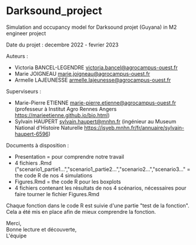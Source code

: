 # Darksound_project
Simulation and occupancy model for Darksound projet (Guyana) in M2 engineer project

Date du projet : decembre 2022 - fevrier 2023  

Auteurs :  
- Victoria BANCEL-LEGENDRE victoria.bancel@agrocampus-ouest.fr  
- Marie JOIGNEAU marie.joigneau@agrocampus-ouest.fr  
- Armelle LAJEUNESSE armelle.lajeunesse@agrocampus-ouest.fr  

Superviseurs :  
- Marie-Pierre ETIENNE marie-pierre.etienne@agrocampus-ouest.fr (professeur à Institut Agro Rennes Angers https://marieetienne.github.io/bio.html)  
- Sylvain HAUPERT sylvain.haupert@mnhn.fr (ingénieur au Museum National d'Histoire Naturelle https://isyeb.mnhn.fr/fr/annuaire/sylvain-haupert-6596)  

Documents à disposition :  
- Presentation = pour comprendre notre travail  
- 4 fichiers .Rmd ("scenario1_partie1...","scenario1_partie2...","scenario2...","scenario3..." = the code R de nos 4 simulations  
- Figures.Rmd = the code R pour les boxplots 
- 4 fichiers contenant les résultats de nos 4 scénarios, nécessaires pour faire tourner le fichier Figures.Rmd

Chaque fonction dans le code R est suivie d'une partie "test de la fonction". Cela a été mis en place afin de mieux comprendre la fonction.

Merci,  
Bonne lecture et découverte,  
L'équipe
